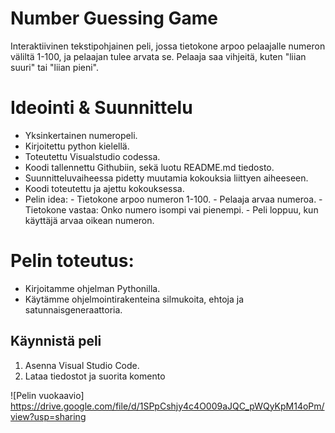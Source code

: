 # Number Guessing Game
Interaktiivinen tekstipohjainen peli, jossa tietokone arpoo pelaajalle numeron väliltä 1-100, ja pelaajan tulee arvata se. Pelaaja saa vihjeitä, kuten "liian suuri" tai "liian pieni".

# Ideointi & Suunnittelu
- Yksinkertainen numeropeli.
- Kirjoitettu python kielellä.
- Toteutettu Visualstudio codessa.
- Koodi tallennettu Githubiin, sekä luotu README.md tiedosto.
- Suunnitteluvaiheessa pidetty muutamia kokouksia liittyen aiheeseen.
- Koodi toteutettu ja ajettu kokouksessa.
- Pelin idea:
           - Tietokone arpoo numeron 1-100.
           - Pelaaja arvaa numeroa.
           - Tietokone vastaa: Onko numero isompi vai pienempi.
           - Peli loppuu, kun käyttäjä arvaa oikean numeron.


# Pelin toteutus:
- Kirjoitamme ohjelman Pythonilla.
- Käytämme ohjelmointirakenteina silmukoita, ehtoja ja satunnaisgeneraattoria.

## Käynnistä peli
1. Asenna Visual Studio Code.
2. Lataa tiedostot ja suorita komento

![Pelin vuokaavio]  https://drive.google.com/file/d/1SPpCshjy4c4O009aJQC_pWQyKpM14oPm/view?usp=sharing
